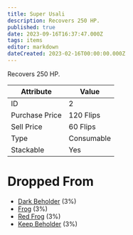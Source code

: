 ```yaml
---
title: Super Usali
description: Recovers 250 HP.
published: true
date: 2023-09-16T16:37:47.000Z
tags: items
editor: markdown
dateCreated: 2023-02-16T00:00:00.000Z
---
```


Recovers 250 HP.

|Attribute|Value|
|-|-|
|ID|2|
|Purchase Price|120 Flips|
|Sell Price|60 Flips|
|Type|Consumable|
|Stackable|Yes|


# Dropped From
 * [Dark Beholder](/monsters/dark-beholder) (3%)
 * [Frog](/monsters/frog) (3%)
 * [Red Frog](/monsters/red-frog) (3%)
 * [Keep Beholder](/monsters/keep-beholder) (3%)
